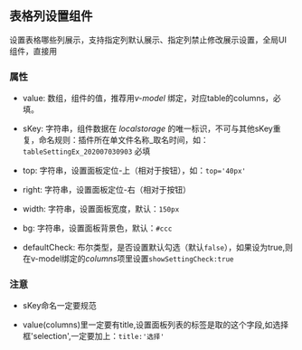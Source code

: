 ## 表格列设置组件
设置表格哪些列展示，支持指定列默认展示、指定列禁止修改展示设置，全局UI组件，直接用

### 属性
* value: 数组，组件的值，推荐用*v-model* 绑定，对应table的columns，必填。

* sKey: 字符串，组件数据在 *localstorage* 的唯一标识，不可与其他sKey重复，命名规则：插件所在单文件名称_取名时间，如：`tableSettingEx_202007030903` 必填

* top: 字符串，设置面板定位-上（相对于按钮），如：`top='40px'`

* right: 字符串，设置面板定位-右（相对于按钮）

* width: 字符串，设置面板宽度，默认：`150px`

* bg: 字符串，设置面板背景色，默认：`#ccc`

* defaultCheck: 布尔类型，是否设置默认勾选（默认`false`），如果设为true,则在v-model绑定的*columns*项里设置`showSettingCheck:true`
### 注意
* sKey命名一定要规范

* value(columns)里一定要有title,设置面板列表的标签是取的这个字段,如选择框'selection',一定要加上：`title:'选择'`
